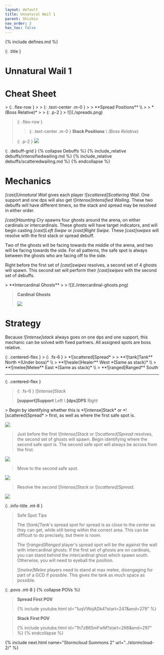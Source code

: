 ```yaml
---
layout: default
title: Unnatural Wail 1
parent: Shishio
nav_order: 3
has_toc: false
---
```


{% include defines.md %}

{: .title }
# Unnatural Wail 1

# Cheat Sheet

<div class="column-grid collapse-sm mb-8" markdown="1">
> {: .flex-row }
> > {: .text-center .m-0 }
> > **Spread Positions** \\
> > *(Boss Relative)*
>
> {: .p-2 }
> ![](./spreads.png)

> {: .flex-row }
> > {: .text-center .m-0 }
> > **Stack Positions** \\
> > *(Boss Relative)*
>
> {: .p-2 }
> ![](./stacks.png)
</div>

{: .debuff-grid }
{% collapse Debuffs %}
{% include_relative debuffs/intensifiedwailing.md %}
{% include_relative debuffs/scatteredwailing.md %}
{% endcollapse %}

# Mechanics

*[cast]Unnatural Wail* gives each player *![scattered]Scattering Wail*. One
support and one dps will also get *![intense]Intensified Wailing*. These two
debuffs will have different timers, so the stack and spread may be resolved in
either order.

*[cast]Haunting Cry* spawns four ghosts around the arena, on either cardinals
or intercardinals. These ghosts will have target indicators, and will begin
casting *[cast]Left Swipe* or *[cast]Right Swipe*. These *[cast]swipes* will
resolve with the first stack or spread debuff.

Two of the ghosts will be facing towards the middle of the arena, and two will
be facing towards the side. For all patterns, the safe spot is always between
the ghosts who are facing off to the side.

Right before the first set of *[cast]swipes* resolves, a second set of 4 ghosts
will spawn. This second set will perform their *[cast]swipes* with the second
set of debuffs.

<div class="column-grid" markdown="1">
> **Intercardinal Ghosts**
>
> ![](./intercardinal-ghosts.png)

> **Cardinal Ghosts**
>
> ![](./cardinal-ghosts.png)
</div>

# Strategy

Because *![intense]stack* always goes on one dps and one support, this mechanic
can be solved with fixed partners. All assigned spots are boss relative.

<div class="column-flex even mb-4 collapse-sm" markdown="1">
{: .centered-flex }
> {: .fs-6 }
> *![scattered]Spread*
>
> **![tank]Tank** North *(Under boss)* \\
> **![healer]Healer** West *(Same as stack)* \\
> **![melee]Melee** East *(Same as stack)* \\
> **![ranged]Ranged** South

-----

{: .centered-flex }
> {: .fs-6 }
> *![intense]Stack*
>
> **[support]Support** Left \\
> **[dps]DPS** Right
</div>

<div class="strats-grid" markdown="1">
> Begin by identifying whether this is *![intense]Stack* or *![scattered]Spread*
> first, as well as where the first safe spot is.

![](./timeline-1.png)

> Just before the first *![intense]Stack* or *![scattered]Spread* resolves, the
> second set of ghosts will spawn. Begin identifying where the second safe spot
> is. The second safe spot will always be across from the first.

![](./timeline-2.png)

> Move to the second safe spot.

![](./timeline-3.png)

> Resolve the second *![intense]Stack* or *![scattered]Spread*.

![](./timeline-4.png)
</div>

{: .info-title .mt-8 }
> Safe Spot Tips
>
> The *![tank]Tank*'s spread spot for spread is as close to the center as they
> can get, while still being within the correct area. This can be difficult to
> do precisely, but there is room.
>
> The *![ranged]Ranged* player's spread spot will be the against the wall with
> intercardinal ghosts. If the first set of ghosts are on cardinals, you can
> stand behind the intercardinal ghost which spawn south. Otherwise, you will
> need to eyeball the position.
>
> *![melee]Melee* players need to stand at max melee, disengaging for part of a
> GCD if possible. This gives the tank as much space as possible.

{: .povs .mt-8 }
{% collapse POVs %}
> **Spread First POV**
>
> {% include youtube.html id="1uqVWojADk4?start=247&end=279" %}

> **Stack First POV**
>
> {% include youtube.html id="1h7zB65mFwM?start=266&end=297" %}
{% endcollapse %}

{% include next.html name="Stormcloud Summons 2" url="../stormcloud-2/" %}

